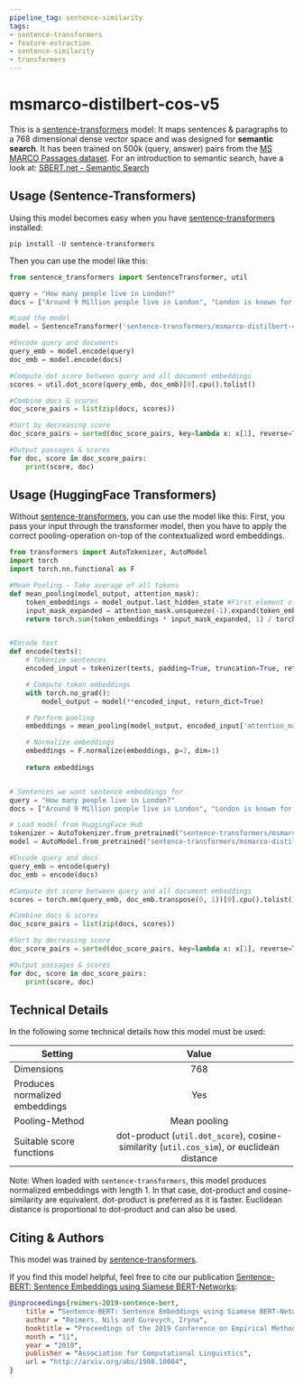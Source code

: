 ```yaml
---
pipeline_tag: sentence-similarity
tags:
- sentence-transformers
- feature-extraction
- sentence-similarity
- transformers
---
```


# msmarco-distilbert-cos-v5
This is a [sentence-transformers](https://www.SBERT.net) model: It maps sentences & paragraphs to a 768 dimensional dense vector space and was designed for **semantic search**. It has been trained on 500k (query, answer) pairs from the [MS MARCO Passages dataset](https://github.com/microsoft/MSMARCO-Passage-Ranking). For an introduction to semantic search, have a look at: [SBERT.net - Semantic Search](https://www.sbert.net/examples/applications/semantic-search/README.html)


## Usage (Sentence-Transformers)
Using this model becomes easy when you have [sentence-transformers](https://www.SBERT.net) installed:

```
pip install -U sentence-transformers
```

Then you can use the model like this:
```python
from sentence_transformers import SentenceTransformer, util

query = "How many people live in London?"
docs = ["Around 9 Million people live in London", "London is known for its financial district"]

#Load the model
model = SentenceTransformer('sentence-transformers/msmarco-distilbert-cos-v5')

#Encode query and documents
query_emb = model.encode(query)
doc_emb = model.encode(docs)

#Compute dot score between query and all document embeddings
scores = util.dot_score(query_emb, doc_emb)[0].cpu().tolist()

#Combine docs & scores
doc_score_pairs = list(zip(docs, scores))

#Sort by decreasing score
doc_score_pairs = sorted(doc_score_pairs, key=lambda x: x[1], reverse=True)

#Output passages & scores
for doc, score in doc_score_pairs:
    print(score, doc)
```


## Usage (HuggingFace Transformers)
Without [sentence-transformers](https://www.SBERT.net), you can use the model like this: First, you pass your input through the transformer model, then you have to apply the correct pooling-operation on-top of the contextualized word embeddings.

```python
from transformers import AutoTokenizer, AutoModel
import torch
import torch.nn.functional as F

#Mean Pooling - Take average of all tokens
def mean_pooling(model_output, attention_mask):
    token_embeddings = model_output.last_hidden_state #First element of model_output contains all token embeddings
    input_mask_expanded = attention_mask.unsqueeze(-1).expand(token_embeddings.size()).float()
    return torch.sum(token_embeddings * input_mask_expanded, 1) / torch.clamp(input_mask_expanded.sum(1), min=1e-9)


#Encode text
def encode(texts):
    # Tokenize sentences
    encoded_input = tokenizer(texts, padding=True, truncation=True, return_tensors='pt')

    # Compute token embeddings
    with torch.no_grad():
        model_output = model(**encoded_input, return_dict=True)

    # Perform pooling
    embeddings = mean_pooling(model_output, encoded_input['attention_mask'])

    # Normalize embeddings
    embeddings = F.normalize(embeddings, p=2, dim=1)
	
    return embeddings


# Sentences we want sentence embeddings for
query = "How many people live in London?"
docs = ["Around 9 Million people live in London", "London is known for its financial district"]

# Load model from HuggingFace Hub
tokenizer = AutoTokenizer.from_pretrained("sentence-transformers/msmarco-distilbert-cos-v5")
model = AutoModel.from_pretrained("sentence-transformers/msmarco-distilbert-cos-v5")

#Encode query and docs
query_emb = encode(query)
doc_emb = encode(docs)

#Compute dot score between query and all document embeddings
scores = torch.mm(query_emb, doc_emb.transpose(0, 1))[0].cpu().tolist()

#Combine docs & scores
doc_score_pairs = list(zip(docs, scores))

#Sort by decreasing score
doc_score_pairs = sorted(doc_score_pairs, key=lambda x: x[1], reverse=True)

#Output passages & scores
for doc, score in doc_score_pairs:
    print(score, doc)
```

## Technical Details

In the following some technical details how this model must be used:

| Setting | Value |
| --- | :---: |
| Dimensions | 768 |
| Produces normalized embeddings | Yes |
| Pooling-Method | Mean pooling |
| Suitable score functions | dot-product (`util.dot_score`), cosine-similarity (`util.cos_sim`), or euclidean distance |

Note: When loaded with `sentence-transformers`, this model produces normalized embeddings with length 1. In that case, dot-product and cosine-similarity are equivalent. dot-product is preferred as it is faster. Euclidean distance is proportional to dot-product and can also be used.

## Citing & Authors

This model was trained by [sentence-transformers](https://www.sbert.net/). 
        
If you find this model helpful, feel free to cite our publication [Sentence-BERT: Sentence Embeddings using Siamese BERT-Networks](https://arxiv.org/abs/1908.10084):
```bibtex 
@inproceedings{reimers-2019-sentence-bert,
    title = "Sentence-BERT: Sentence Embeddings using Siamese BERT-Networks",
    author = "Reimers, Nils and Gurevych, Iryna",
    booktitle = "Proceedings of the 2019 Conference on Empirical Methods in Natural Language Processing",
    month = "11",
    year = "2019",
    publisher = "Association for Computational Linguistics",
    url = "http://arxiv.org/abs/1908.10084",
}
```